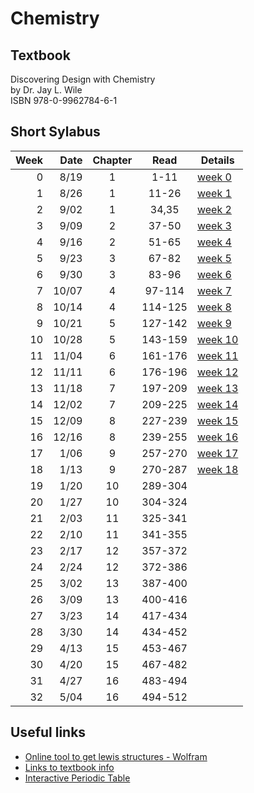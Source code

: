 # Chemistry

## Textbook
Discovering Design with Chemistry<br>
by Dr. Jay L. Wile<br>
ISBN 978-0-9962784-6-1<br>

## Short Sylabus
| Week | Date  | Chapter | Read    | Details |
|-----:|------:|:-------:|:-------:|---------|
| 0    |  8/19 | 1       | 1-11    | [week 0](chapter1/week0.md) |
| 1    |  8/26 | 1       | 11-26   | [week 1](chapter1/week1.md) |
| 2    |  9/02 | 1       | 34,35   | [week 2](chapter1/week2.md) |
| 3    |  9/09 | 2       | 37-50   | [week 3](chapter2/week3.md) |
| 4    |  9/16 | 2       | 51-65   | [week 4](chapter2/week4.md) |
| 5    |  9/23 | 3       | 67-82   | [week 5](chapter3/week5.md) |
| 6    |  9/30 | 3       | 83-96   | [week 6](chapter3/week6.md) |
| 7    | 10/07 | 4       | 97-114  | [week 7](chapter4/week7.md) |
| 8    | 10/14 | 4       | 114-125 | [week 8](chapter4/week8.md) |
| 9    | 10/21 | 5       | 127-142 | [week 9](chapter5/week9.md) |
| 10   | 10/28 | 5       | 143-159 | [week 10](chapter5/week10.md) |
| 11   | 11/04 | 6       | 161-176 | [week 11](chapter6/week11.md) |
| 12   | 11/11 | 6       | 176-196 | [week 12](chapter6/week12.md) |
| 13   | 11/18 | 7       | 197-209 | [week 13](chapter7/week13.md) |
| 14   | 12/02 | 7       | 209-225 | [week 14](chapter7/week14.md) |
| 15   | 12/09 | 8       | 227-239 | [week 15](chapter8/week15.md) |
| 16   | 12/16 | 8       | 239-255 | [week 16](chapter8/week16.md) |
| 17   |  1/06 | 9       | 257-270 | [week 17](chapter9/week17.md) |
| 18   |  1/13 | 9       | 270-287 | [week 18](chapter9/week18.md) |
| 19   |  1/20 | 10      | 289-304 |  |
| 20   |  1/27 | 10      | 304-324 |  |
| 21   |  2/03 | 11      | 325-341 |  |
| 22   |  2/10 | 11      | 341-355 |  |
| 23   |  2/17 | 12      | 357-372 |  |
| 24   |  2/24 | 12      | 372-386 |  |
| 25   |  3/02 | 13      | 387-400 |  |
| 26   |  3/09 | 13      | 400-416 |  |
| 27   |  3/23 | 14      | 417-434 |  |
| 28   |  3/30 | 14      | 434-452 |  |
| 29   |  4/13 | 15      | 453-467 |  |
| 30   |  4/20 | 15      | 467-482 |  |
| 31   |  4/27 | 16      | 483-494 |  |
| 32   |  5/04 | 16      | 494-512 |  |

## Useful links

- [Online tool to get lewis structures - Wolfram](https://www.wolframalpha.com/widgets/view.jsp?id=c11e9ad0ab00998884f0733c8f62c07d)
- [Links to textbook info](https://bereanbuilders.com/ecomm/online-content/discovering-design-with-chemistry)
- [Interactive Periodic Table](https://www.ptable.com/)

